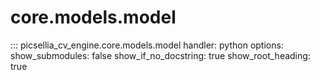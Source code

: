 # core.models.model

::: picsellia_cv_engine.core.models.model
    handler: python
    options:
        show_submodules: false
        show_if_no_docstring: true
        show_root_heading: true
